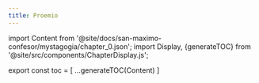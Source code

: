 ```yaml
---
title: Proemio
---
```


import Content from '@site/docs/san-maximo-confesor/mystagogia/chapter_0.json';
import Display, {generateTOC} from '@site/src/components/ChapterDisplay.js';

<Display data={Content} />

export const toc = [
  ...generateTOC(Content)
]
